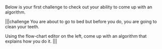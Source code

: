 Below is your first challenge to check out your ability to come up with an algorithm.

|||challenge
You are about to go to bed but before you do, you are going to clean your teeth. 

Using the flow-chart editor on the left, come up with an algorithm that explains how you do it.
|||